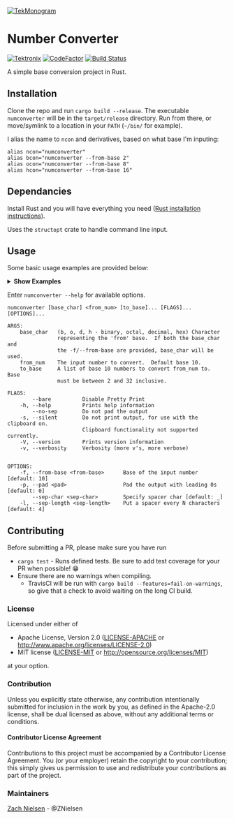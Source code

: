[![TekMonogram](https://tektronix.github.io/media/tekmonogram.png)](https://github.com/tektronix)

# Number Converter
[![Tektronix](https://tektronix.github.io/media/TEK-opensource_badge.svg)](https://github.com/tektronix)  [![CodeFactor](https://www.codefactor.io/repository/github/tektronix/numconverter/badge)](https://www.codefactor.io/repository/github/tektronix/numconverter) [![Build Status](https://travis-ci.com/tektronix/numconverter.svg?branch=master)](https://travis-ci.com/tektronix/numconverter)

A simple base conversion project in Rust.

## Installation
Clone the repo and run `cargo build --release`.  The executable `numconverter` will be in the `target/release` directory.  Run from there, or move/symlink to a location in your `PATH` (`~/bin/` for example).

I alias the name to `ncon` and derivatives, based on what base I'm inputing:
```
alias ncon="numconverter"
alias bcon="numconverter --from-base 2"
alias ocon="numconverter --from-base 8"
alias hcon="numconverter --from-base 16"
```

## Dependancies
Install Rust and you will have everything you need ([Rust installation instructions](https://www.rust-lang.org/tools/install)).

Uses the `structopt` crate to handle command line input.

## Usage

Some basic usage examples are provided below:
<details><summary><b>Show Examples</b></summary>

Basic decimal conversion
```
$ numconverter 255
Base 02: 1111_1111
Base 08: 377
Base 10: 255
Base 16: FF
```

Specify binary input
```
$ numconverter b 1001
Base 02: 1001
Base 08: 11
Base 10: 9
Base 16: 9
```

Specify hexidecimal input
```
$ numconverter h ab12
Base 02: 1010_1011_0001_0010
Base 08: 12_5422
Base 10: 4_3794
Base 16: AB12
```

Specify output base - binary (base 2) to hexidecimal (base 16)
```
$ numconverter b 1010 16
Base 16: A
```

Specify output bases (non standard)
```
$ numconverter 1234567890 3 5 12 22 32
Base 03: 1001_2001_0011_1220_2200 
Base 05: 10_0120_2213_3030
Base 12: 2_A555_5016
Base 22: AJC_3E26
Base 32: 14P_C0MI
```

</details>

Enter `numconverter --help` for available options.

```
numconverter [base_char] <from_num> [to_base]... [FLAGS]... [OPTIONS]...

ARGS:
    base_char   (b, o, d, h - binary, octal, decimal, hex) Character
                representing the 'from' base.  If both the base_char and
                the -f/--from-base are provided, base_char will be used.
    from_num    The input number to convert.  Default base 10.
    to_base     A list of base 10 numbers to convert from_num to.  Base
                must be between 2 and 32 inclusive.

FLAGS:
        --bare          Disable Pretty Print
    -h, --help          Prints help information
        --no-sep        Do not pad the output
    -s, --silent        Do not print output, for use with the clipboard on.
                        Clipboard functionality not supported currently.
    -V, --version       Prints version information
    -v, --verbosity     Verbosity (more v's, more verbose)


OPTIONS:
    -f, --from-base <from-base>      Base of the input number [default: 10]
    -p, --pad <pad>                  Pad the output with leading 0s [default: 0]
        --sep-char <sep-char>        Specify spacer char [default: _]
    -l, --sep-length <sep-length>    Put a spacer every N characters [default: 4]
```


## Contributing
Before submitting a PR, please make sure you have run
* `cargo test` - Runs defined tests.  Be sure to add test coverage for your PR when possible! 😁
* Ensure there are no warnings when compiling.
  * TravisCI will be run with `cargo build --features=fail-on-warnings`, so give that a check to avoid waiting on the long CI build.

### License

Licensed under either of
 * Apache License, Version 2.0 ([LICENSE-APACHE](LICENSE-APACHE) or http://www.apache.org/licenses/LICENSE-2.0)
 * MIT license ([LICENSE-MIT](LICENSE-MIT) or http://opensource.org/licenses/MIT)

at your option.

### Contribution

Unless you explicitly state otherwise, any contribution intentionally submitted
for inclusion in the work by you, as defined in the Apache-2.0 license, shall be dual licensed as above, without any
additional terms or conditions.

#### Contributor License Agreement
Contributions to this project must be accompanied by a Contributor License Agreement. You (or your employer) retain the copyright to your contribution; this simply gives us permission to use and redistribute your contributions as part of the project.

### Maintainers
[Zach Nielsen](https://github.com/ZNielsen) - @ZNielsen
